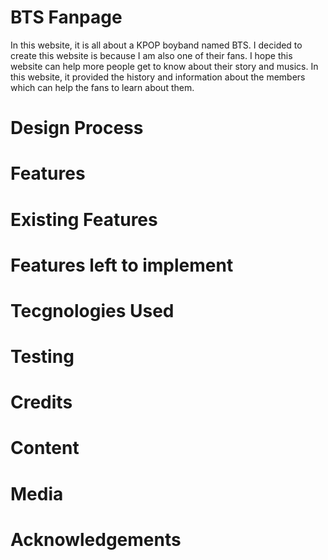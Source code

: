 # BTS Fanpage
In this website, it is all about a KPOP boyband named BTS. I decided to create this website is because I am also one of their fans. I hope 
this website can help more people get to know about their story and musics. In this website, it provided the history and information about the members which can help the fans to learn about them. 

# Design Process

# Features

# Existing Features

# Features left to implement

# Tecgnologies Used

# Testing

# Credits

# Content

# Media
 
# Acknowledgements

